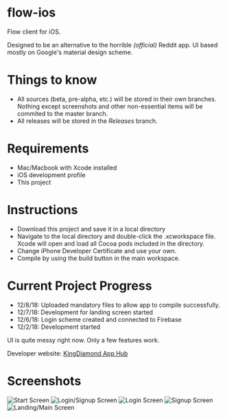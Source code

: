 # flow-ios
Flow client for iOS.

Designed to be an alternative to the horrible *(official)* Reddit app. UI based mostly on Google's material design scheme.

# Things to know
* All sources (beta, pre-alpha, etc.) will be stored in their own branches. Nothing except screenshots and other non-essential items will be commited to the master branch.
* All releases will be stored in the *Releases* branch.


# Requirements
* Mac/Macbook with Xcode installed
* iOS development profile
* This project


# Instructions
* Download this project and save it in a local directory
* Navigate to the local directory and double-click the .xcworkspace file. Xcode will open and load all Cocoa pods included in the directory.
* Change iPhone Developer Certificate and use your own.
* Compile by using the build button in the main workspace.

# Current Project Progress

* 12/8/18: Uploaded mandatory files to allow app to compile successfully.
* 12/7/18: Development for landing screen started
* 12/6/18: Login scheme created and connected to Firebase
* 12/2/18: Development started

UI is quite messy right now. Only a few features work.

Developer website: [KingDiamond App Hub](kingdiamondapphub.weebly.com)

# Screenshots
![Start Screen](/Screenshots/IMG_0647.PNG)
![Login/Signup Screen](/Screenshots/IMG_0646.PNG)
![Login Screen](/Screenshots/IMG_0649.PNG)
![Signup Screen](/Screenshots/IMG_0651.PNG)
![Landing/Main Screen](/Screenshots/IMG_0650.PNG)
